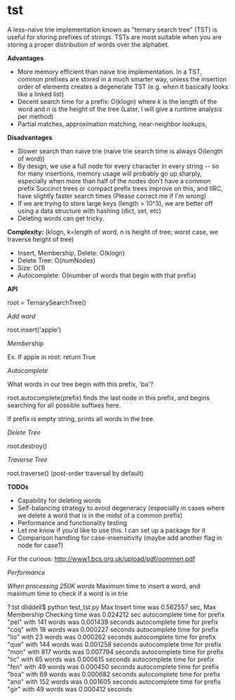 tst
===

A less-naive trie implementation known as "ternary search tree" (TST) is useful for storing prefixes of strings. TSTs are most suitable when you are storing a proper distribution of words over the alphabet.


**Advantages**

* More memory efficient than naive trie implementation. In a TST, common prefixes are stored in a much smarter way, unless the insertion order of elements creates a degenerate TST (e.g. when it basically looks like a linked list)
* Decent search time for a prefix: O(klogn) where *k* is the length of the word and *n* is the height of the tree (Later, I will give a runtime analysis per method)
* Partial matches, approximation matching, near-neighbor lookups, 

**Disadvantages**

* Slower search than naive trie (naive trie search time is always O(length of word))
* By design, we use a full node for every character in every string -- so for many insertions, memory usage will probably go up sharply, especially when more than half of the nodes don't have a common prefix  Succinct trees or compact prefix trees improve on this, and IIRC, have slightly faster search times (Please correct me if I'm wrong)
* If we are trying to store large keys (length > 10^3), we are better off using a data structure with hashing (dict, set, etc)
* Deleting words can get tricky.

**Complexity:**
(klogn, k=length of word, n is height of tree; worst case, we traverse height of tree)
- Insert, Membership, Delete: O(klogn)
- Delete Tree: O(numNodes)
- Size: O(1)
- Autocomplete: O(number of words that begin with that prefix)

**API**

root = TernarySearchTree()

*Add word*

root.insert('apple')

*Membership*

Ex.
If apple in root: return True

*Autocomplete*

What words in our tree begin with this prefix, 'ba'?

root.autocomplete(prefix) finds the last node in this prefix, and begins searching for all possible suffixes here.

If prefix is empty string, prints all words in the tree.

*Delete Tree*

root.destroy()

*Traverse Tree*

root.traverse() (post-order traversal by default)

**TODOs**

- Capability for deleting words
- Self-balancing strategy to avoid degeneracy (especially in cases where we delete a word that is in the midst of a common prefix)
- Performance and functionality testing
- Let me know if you'd like to use this. I can set up a package for it
- Comparison handling for case-insensitivity (maybe add another flag in node for case?)

For the curious:
http://www1.bcs.org.uk/upload/pdf/oommen.pdf


*Performance*

*When processing 250K words* Maximum time to insert a word, and maximum time to check if a word is in trie

?:tst dliddell$ python test_tst.py 
Max Insert time was 0.562557 sec, Max Membership Checking time was 0.024212 sec
autocomplete time for prefix "pel" with 141 words was 0.001439 seconds
autocomplete time for prefix "coq" with 18 words was 0.000227 seconds
autocomplete time for prefix "lio" with 23 words was 0.000262 seconds
autocomplete time for prefix "que" with 144 words was 0.001258 seconds
autocomplete time for prefix "mon" with 817 words was 0.007794 seconds
autocomplete time for prefix "lic" with 65 words was 0.000615 seconds
autocomplete time for prefix "fen" with 49 words was 0.000450 seconds
autocomplete time for prefix "boa" with 69 words was 0.000682 seconds
autocomplete time for prefix "ano" with 152 words was 0.001605 seconds
autocomplete time for prefix "gir" with 49 words was 0.000412 seconds

